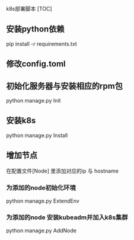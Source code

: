 k8s部署脚本
[TOC]

## 安装python依赖
pip install -r requirements.txt

## 修改config.toml

## 初始化服务器与安装相应的rpm包
python manage.py Init

## 安装k8s
python manage.py Install

## 增加节点
在配置文件[Node] 里添加对应的ip 与 hostname
### 为添加的node初始化环境
python manage.py ExtendEnv
### 为添加的node 安装kubeadm并加入k8s集群
python manage.py AddNode